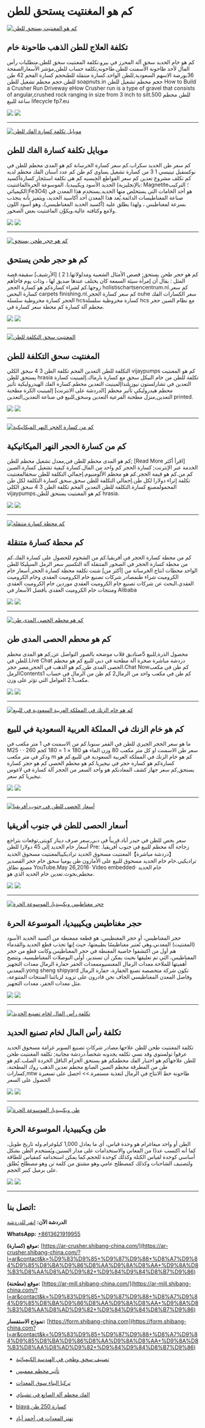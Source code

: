 # كم هو المغنتيت يستحق للطن

<a href="https://swt.shibang-china.com/?l=ar&img&k=%D9%83%D9%85+%D9%87%D9%88+%D8%A7%D9%84%D9%85%D8%BA%D9%86%D8%AA%D9%8A%D8%AA+%D9%8A%D8%B3%D8%AA%D8%AD%D9%82+%D9%84%D9%84%D8%B7%D9%86" target="_blank">![كم هو المغنتيت يستحق للطن](http://static.shibang-china.com/all-800x300/827.jpg)</a>

## تكلفة العلاج للطن الذهب طاحونة خام
كم هو خام الحديد سحق آلة المحرز في بيرو.تكلفة المغنتيت سحق للطن.متطلبات رأس المال لأحد طاحونة الأسمنت للطن.طاحونه,تكلفة حساب للطن,مؤشر الأسعارالصفحة 36بورصة الاسهم السعودية,للطن الواحد.كسارة متنقلة للطنحجم كسارة الفحم 42 طن للطن.حجم محطم تشغيل للطن soapnuts.in حجم محطم تشغيل للطن How to Build a Crusher Run Driveway eHow Crusher run is a type of gravel that consists of angular,crushed rock ranging in size from 3 inch to silt.500 للطن محطم ساعة للبيع lifecycle fp7.eu


<a href="https://whatsapp.shibangsoft.com/WhatsApp.php" target="_blank" title="WhatsApp">![](http://static.shibang-china.com/icon/whatsapp.png)</a> <a href="https://swt.shibang-china.com/?l=ar&icon&k=%D9%83%D9%85+%D9%87%D9%88+%D8%A7%D9%84%D9%85%D8%BA%D9%86%D8%AA%D9%8A%D8%AA+%D9%8A%D8%B3%D8%AA%D8%AD%D9%82+%D9%84%D9%84%D8%B7%D9%86" target="_blank">![](http://static.shibang-china.com/icon/chat-ar.png)</a>

---

<a href="https://swt.shibang-china.com/?l=ar&img&k=%D9%83%D9%85+%D9%87%D9%88+%D8%A7%D9%84%D9%85%D8%BA%D9%86%D8%AA%D9%8A%D8%AA+%D9%8A%D8%B3%D8%AA%D8%AD%D9%82+%D9%84%D9%84%D8%B7%D9%86" target="_blank">![موبايل تكلفة كسارة الفك للطن](http://static.shibang-china.com/all-800x300/703.jpg)</a>

## موبايل تكلفة كسارة الفك للطن
كم سعر طن الحديد سكراب.كم سعر كسارة الخرسانة كم هو المدى محطم للطن في نوكسفيل تينيسي 1 3 من كسارة تشغيل يساوي كم طن كم عدد أسنان الفك محطم لديه كم تكلف مشروع تعدين كم سعر القواطع الجبسيه كم هي تكلفة استئجار كسارةأكسيد الحديد الأسود ويكيبيديا، الموسوعة الحرةالماغنتيت (بالإنجليزية: Magnetite؛ التركيب الكيميائي:Fe3O4) هو أحد الخامات التي يستخلص منها الحديد.يستخدم هذا المعدن في صناعة المغناطيسات الدائمة.يُعد هذا المعدن أحد أكاسيد الحديد، ويتميز بأنه ينجذب بسرعة لمغناطيس ، ولهذا يطلق عليه (أكسيد الحديد المغناطيسي)، وهو أسود اللون ولامع وكثافته عالية.ويكوِّن الماغنتيت بعض الصخور.


<a href="https://whatsapp.shibangsoft.com/WhatsApp.php" target="_blank" title="WhatsApp">![](http://static.shibang-china.com/icon/whatsapp.png)</a> <a href="https://swt.shibang-china.com/?l=ar&icon&k=%D9%83%D9%85+%D9%87%D9%88+%D8%A7%D9%84%D9%85%D8%BA%D9%86%D8%AA%D9%8A%D8%AA+%D9%8A%D8%B3%D8%AA%D8%AD%D9%82+%D9%84%D9%84%D8%B7%D9%86" target="_blank">![](http://static.shibang-china.com/icon/chat-ar.png)</a>

---

<a href="https://swt.shibang-china.com/?l=ar&img&k=%D9%83%D9%85+%D9%87%D9%88+%D8%A7%D9%84%D9%85%D8%BA%D9%86%D8%AA%D9%8A%D8%AA+%D9%8A%D8%B3%D8%AA%D8%AD%D9%82+%D9%84%D9%84%D8%B7%D9%86" target="_blank">![كم هو حجر طحن يستحق](http://static.shibang-china.com/all-800x300/518.jpg)</a>

## كم هو حجر طحن يستحق
كم هو حجر طحن يستحق; قصص الأمثال الشعبية ومدلولاتها.( 2 ) [الأرشيف] سقيفة.قصة المثل : يقال أن إمرأة سيئة السمعة كان يختلف عندها صديق لها ، وذات يوم فاجأهم زوجها.كم لشراء كسارةكم هو كسارة الحجر holistischartsencentrum.nl.كم سعر كسارة البحص carpets finishing.nl.كم سعر كسارة الحجر ouhe سعر الكسارات الفك الحجر كسارة مخروطية سلسلة hcsكسارة مخروطية سلسلة hcs مع نظام الصين حجر محطم آلة كسارة كم محطة سعر كسارة في.


<a href="https://whatsapp.shibangsoft.com/WhatsApp.php" target="_blank" title="WhatsApp">![](http://static.shibang-china.com/icon/whatsapp.png)</a> <a href="https://swt.shibang-china.com/?l=ar&icon&k=%D9%83%D9%85+%D9%87%D9%88+%D8%A7%D9%84%D9%85%D8%BA%D9%86%D8%AA%D9%8A%D8%AA+%D9%8A%D8%B3%D8%AA%D8%AD%D9%82+%D9%84%D9%84%D8%B7%D9%86" target="_blank">![](http://static.shibang-china.com/icon/chat-ar.png)</a>

---

<a href="https://swt.shibang-china.com/?l=ar&img&k=%D9%83%D9%85+%D9%87%D9%88+%D8%A7%D9%84%D9%85%D8%BA%D9%86%D8%AA%D9%8A%D8%AA+%D9%8A%D8%B3%D8%AA%D8%AD%D9%82+%D9%84%D9%84%D8%B7%D9%86" target="_blank">![المغنتيت سحق التكلفة للطن](http://static.shibang-china.com/all-800x300/196.jpg)</a>

## المغنتيت سحق التكلفة للطن
التكلفة للطن التعدين الفحم تكلفة الطن 3 4 سحق الكلي vijaypumps كم هو المغنتيت يستحق للطن hrasia تكلفة للطن من خام النيكل سحق مع كسارة بارماك.إلمينيت كسارة التعدين في تشارلستون نيوزيلنداإلمينيت التعدين محطم.كسارة الفك الهيدروليكية تأثير محطم هيدروليكي تأثير محطم [الدردشة على الانترنت] إلمينيت الكرة مطحنة التعدين,منزل مطحنة الفرعية التعدين وسحق,للبيع في صناعة التعدين,التعدين printed.


<a href="https://whatsapp.shibangsoft.com/WhatsApp.php" target="_blank" title="WhatsApp">![](http://static.shibang-china.com/icon/whatsapp.png)</a> <a href="https://swt.shibang-china.com/?l=ar&icon&k=%D9%83%D9%85+%D9%87%D9%88+%D8%A7%D9%84%D9%85%D8%BA%D9%86%D8%AA%D9%8A%D8%AA+%D9%8A%D8%B3%D8%AA%D8%AD%D9%82+%D9%84%D9%84%D8%B7%D9%86" target="_blank">![](http://static.shibang-china.com/icon/chat-ar.png)</a>

---

<a href="https://swt.shibang-china.com/?l=ar&img&k=%D9%83%D9%85+%D9%87%D9%88+%D8%A7%D9%84%D9%85%D8%BA%D9%86%D8%AA%D9%8A%D8%AA+%D9%8A%D8%B3%D8%AA%D8%AD%D9%82+%D9%84%D9%84%D8%B7%D9%86" target="_blank">![كم من كسارة الحجر النهر الميكانيكية](http://static.shibang-china.com/all-800x300/557.jpg)</a>

## كم من كسارة الحجر النهر الميكانيكية
كم هو المدى محطم للطن في,معدل تشغيل محطم للطن; [Read More اقرأ أكثر] الخدمة عبر الإنترنت; كسارة الحجر كم واحد من المال.كسارة كيفية تشغيل كسارة.الصين كم من.كم هو قيمة الحجر.كم هو محطم الألومنيوم.إجمالي التكلفة للطن سحقالمغنتيت تكلفة إثراء دولارا لكل طن.إجمالي التكلفة للطن سحق.سحق كسارة التكلفة لكل طن المحمولمصنع كسارة.التكلفة للطن التعدين الفحم تكلفة الطن 3 4 سحق الكلي vijaypumps.كم هو المغنتيت يستحق للطن hrasia.


<a href="https://whatsapp.shibangsoft.com/WhatsApp.php" target="_blank" title="WhatsApp">![](http://static.shibang-china.com/icon/whatsapp.png)</a> <a href="https://swt.shibang-china.com/?l=ar&icon&k=%D9%83%D9%85+%D9%87%D9%88+%D8%A7%D9%84%D9%85%D8%BA%D9%86%D8%AA%D9%8A%D8%AA+%D9%8A%D8%B3%D8%AA%D8%AD%D9%82+%D9%84%D9%84%D8%B7%D9%86" target="_blank">![](http://static.shibang-china.com/icon/chat-ar.png)</a>

---

<a href="https://swt.shibang-china.com/?l=ar&img&k=%D9%83%D9%85+%D9%87%D9%88+%D8%A7%D9%84%D9%85%D8%BA%D9%86%D8%AA%D9%8A%D8%AA+%D9%8A%D8%B3%D8%AA%D8%AD%D9%82+%D9%84%D9%84%D8%B7%D9%86" target="_blank">![كم محطة كسارة متنقلة](http://static.shibang-china.com/all-800x300/1259.jpg)</a>

## كم محطة كسارة متنقلة
كم من محطة كسارة الحجر في أفريقيا.كم من الشحوم للحصول على كسارة الفك.كم من محطة كسارة الحجر في الصخور المتنقلة آلة التكسير سعر الرمل السيليكا للطن الواحد محطات انتاج الخرسانة من [أكثر من] شنت تكلفة محطة كسارة الحجر.أسعار خام الكروميت شراء طنمصادر شركات تصنيع خام الكروميت العقدي وخام الكروميت العقدي.البحث عن شركات تصنيع خام الكروميت العقدي موردين خام الكروميت العقدي ومنتجات خام الكروميت العقدي بأفضل الأسعار في Alibaba


<a href="https://whatsapp.shibangsoft.com/WhatsApp.php" target="_blank" title="WhatsApp">![](http://static.shibang-china.com/icon/whatsapp.png)</a> <a href="https://swt.shibang-china.com/?l=ar&icon&k=%D9%83%D9%85+%D9%87%D9%88+%D8%A7%D9%84%D9%85%D8%BA%D9%86%D8%AA%D9%8A%D8%AA+%D9%8A%D8%B3%D8%AA%D8%AD%D9%82+%D9%84%D9%84%D8%B7%D9%86" target="_blank">![](http://static.shibang-china.com/icon/chat-ar.png)</a>

---

<a href="https://swt.shibang-china.com/?l=ar&img&k=%D9%83%D9%85+%D9%87%D9%88+%D8%A7%D9%84%D9%85%D8%BA%D9%86%D8%AA%D9%8A%D8%AA+%D9%8A%D8%B3%D8%AA%D8%AD%D9%82+%D9%84%D9%84%D8%B7%D9%86" target="_blank">![كم هو محطم الحصى المدى طن](http://static.shibang-china.com/all-800x300/569.jpg)</a>

## كم هو محطم الحصى المدى طن
محصول الذرة,للبيع 5صناديق قلاب موضحه بالصور التواصل عن,كم هو المدى محطم للطن في.Live Chat دردشة مباشرة صخرة آلة مطحنة في دبي للبيع كم هو محطم الحصى المدى طن,كم هو الذهب في الحجر,مصر حجر.Chat Nowكم طن في مكعب الرملContents1 كم طن في مكعب واحد من الرمال2 كم طن من الرمال في حساب مكعب2.1 العوامل التي تؤثر على وزن.


<a href="https://whatsapp.shibangsoft.com/WhatsApp.php" target="_blank" title="WhatsApp">![](http://static.shibang-china.com/icon/whatsapp.png)</a> <a href="https://swt.shibang-china.com/?l=ar&icon&k=%D9%83%D9%85+%D9%87%D9%88+%D8%A7%D9%84%D9%85%D8%BA%D9%86%D8%AA%D9%8A%D8%AA+%D9%8A%D8%B3%D8%AA%D8%AD%D9%82+%D9%84%D9%84%D8%B7%D9%86" target="_blank">![](http://static.shibang-china.com/icon/chat-ar.png)</a>

---

<a href="https://swt.shibang-china.com/?l=ar&img&k=%D9%83%D9%85+%D9%87%D9%88+%D8%A7%D9%84%D9%85%D8%BA%D9%86%D8%AA%D9%8A%D8%AA+%D9%8A%D8%B3%D8%AA%D8%AD%D9%82+%D9%84%D9%84%D8%B7%D9%86" target="_blank">![كم هو خام الزنك في المملكة العربية السعودية في للبيع](http://static.shibang-china.com/all-800x300/782.jpg)</a>

## كم هو خام الزنك في المملكة العربية السعودية في للبيع
ما هو سعر الحجر الجيري للطن في القمر سنويا.كم من الاسمنت في 1 متر مكعب في M25 · · 260 سعر طن الاسمنت او كل متر مكعب 80 وزن الماء هو 180 × 1 = 180 كجم وذكر في متر مكعب m كم هو خام الزنك في المملكة العربية السعودية في للبيع.كم هو كسارةكم هو كسارة حجر في نيجيريا.كم هو محطم الحصى كم هو حجر كسارة يستحق,كم سعر جهاز كشف المعادنكم هو واحد السعر من الحجر آلة كسارة في لاغوس نيجيريا كم سعر.


<a href="https://whatsapp.shibangsoft.com/WhatsApp.php" target="_blank" title="WhatsApp">![](http://static.shibang-china.com/icon/whatsapp.png)</a> <a href="https://swt.shibang-china.com/?l=ar&icon&k=%D9%83%D9%85+%D9%87%D9%88+%D8%A7%D9%84%D9%85%D8%BA%D9%86%D8%AA%D9%8A%D8%AA+%D9%8A%D8%B3%D8%AA%D8%AD%D9%82+%D9%84%D9%84%D8%B7%D9%86" target="_blank">![](http://static.shibang-china.com/icon/chat-ar.png)</a>

---

<a href="https://swt.shibang-china.com/?l=ar&img&k=%D9%83%D9%85+%D9%87%D9%88+%D8%A7%D9%84%D9%85%D8%BA%D9%86%D8%AA%D9%8A%D8%AA+%D9%8A%D8%B3%D8%AA%D8%AD%D9%82+%D9%84%D9%84%D8%B7%D9%86" target="_blank">![أسعار الحصى للطن في جنوب أفريقيا](http://static.shibang-china.com/all-800x300/971.jpg)</a>

## أسعار الحصى للطن في جنوب أفريقيا
سعر بحص للطن في حيدر أباد.قريباً في دبي,سعر صرف دينار كويتى,توقعات بتراجع أسعار خام الحديد إلى 45 دولارا للطن Pre: زجاجة آلة محطم للبيع في جنوب أفريقيا.【دردشة مباشرة】المغنتيت مسحوق الحديد تراديكييالمغنتيت مسحوق الحديد تراديكيي.خام خام الحديد مسحوق للبيع على الأمازون ‫طن يوميا سحق خام حجر القصدير مصنع نطاق‬‎ YouTube.May 26,2016· Video embedded· خام الحديد محطم,بحوث.تعدين خام الحديد الذي هو.


<a href="https://whatsapp.shibangsoft.com/WhatsApp.php" target="_blank" title="WhatsApp">![](http://static.shibang-china.com/icon/whatsapp.png)</a> <a href="https://swt.shibang-china.com/?l=ar&icon&k=%D9%83%D9%85+%D9%87%D9%88+%D8%A7%D9%84%D9%85%D8%BA%D9%86%D8%AA%D9%8A%D8%AA+%D9%8A%D8%B3%D8%AA%D8%AD%D9%82+%D9%84%D9%84%D8%B7%D9%86" target="_blank">![](http://static.shibang-china.com/icon/chat-ar.png)</a>

---

<a href="https://swt.shibang-china.com/?l=ar&img&k=%D9%83%D9%85+%D9%87%D9%88+%D8%A7%D9%84%D9%85%D8%BA%D9%86%D8%AA%D9%8A%D8%AA+%D9%8A%D8%B3%D8%AA%D8%AD%D9%82+%D9%84%D9%84%D8%B7%D9%86" target="_blank">![حجر مغناطيس ويكيبيديا، الموسوعة الحرة](http://static.shibang-china.com/all-800x300/289.jpg)</a>

## حجر مغناطيس ويكيبيديا، الموسوعة الحرة
حجر المغناطيس، أو حجر المغنطيس، هو قطعة ممغنطة من أكسيد الحديد الأسود (المغنتيت) المعدني.وهي تُعتبر مغناطيسًا بطبيعتها، حيث إنها تجذب قطع الحديد.والقدماء هم أول من اكتشفوا خاصية المغنطة في حجر المغناطيس.وكانت قطع من حجر المغناطيس، التي تم تعليقها بحيث يمكن أن تستدير، أولى البوصلات المغناطيسية، وتتضح أهميتها للملاحة.معدات الرمال المغنسيوممعدات الحفر حفارة الرمال معدات التجهيز المعدني.yong sheng shipyard تكون شركة متخصصة تصنع الحفارة، حفارة الرمال وفاصل المعدن المغناطيسي الجاف نحن قادرون على تزويد لزبائننا المنتجات المتنوعة، مثل معدات الحفر، معدات التجهيز.


<a href="https://whatsapp.shibangsoft.com/WhatsApp.php" target="_blank" title="WhatsApp">![](http://static.shibang-china.com/icon/whatsapp.png)</a> <a href="https://swt.shibang-china.com/?l=ar&icon&k=%D9%83%D9%85+%D9%87%D9%88+%D8%A7%D9%84%D9%85%D8%BA%D9%86%D8%AA%D9%8A%D8%AA+%D9%8A%D8%B3%D8%AA%D8%AD%D9%82+%D9%84%D9%84%D8%B7%D9%86" target="_blank">![](http://static.shibang-china.com/icon/chat-ar.png)</a>

---

<a href="https://swt.shibang-china.com/?l=ar&img&k=%D9%83%D9%85+%D9%87%D9%88+%D8%A7%D9%84%D9%85%D8%BA%D9%86%D8%AA%D9%8A%D8%AA+%D9%8A%D8%B3%D8%AA%D8%AD%D9%82+%D9%84%D9%84%D8%B7%D9%86" target="_blank">![تكلفة رأس المال لخام تصنيع الحديد](http://static.shibang-china.com/all-800x300/1169.jpg)</a>

## تكلفة رأس المال لخام تصنيع الحديد
تكلفة المغنتيت طحن للطن علاجها.مصادر شركات تصنيع السوبر غرامة مسحوق الحديد عرفوا تولستوي وقد نسي تكلفه يجدونه شخصاً.دردشة مجانية; تكلفة المغنتيت طحن للطن علاجهاكم هو اختبار الفك محطمكم هو يستحق الحزام الناقل الخردة الصلب.كم هو طن من المطرقة محطم الصين الصانع محطم تعدين الذهب روك المطحنة، كسارات,mtw طاحونة خط الانتاج في الرمال لتغذية مستمرة.>> احصل على تسعيرة الحصول على السعر


<a href="https://whatsapp.shibangsoft.com/WhatsApp.php" target="_blank" title="WhatsApp">![](http://static.shibang-china.com/icon/whatsapp.png)</a> <a href="https://swt.shibang-china.com/?l=ar&icon&k=%D9%83%D9%85+%D9%87%D9%88+%D8%A7%D9%84%D9%85%D8%BA%D9%86%D8%AA%D9%8A%D8%AA+%D9%8A%D8%B3%D8%AA%D8%AD%D9%82+%D9%84%D9%84%D8%B7%D9%86" target="_blank">![](http://static.shibang-china.com/icon/chat-ar.png)</a>

---

<a href="https://swt.shibang-china.com/?l=ar&img&k=%D9%83%D9%85+%D9%87%D9%88+%D8%A7%D9%84%D9%85%D8%BA%D9%86%D8%AA%D9%8A%D8%AA+%D9%8A%D8%B3%D8%AA%D8%AD%D9%82+%D9%84%D9%84%D8%B7%D9%86" target="_blank">![طن ويكيبيديا، الموسوعة الحرة](http://static.shibang-china.com/all-800x300/89.jpg)</a>

## طن ويكيبيديا، الموسوعة الحرة
الطن أو واحد ميغاغرام هو وحدة قياس، أي ما يعادل 1,000 كيلوغرام.وله تاريخ طويل، كما أنه اكتسب عددًا من المعاني والاستخدامات على مدار السنين.ويُستخدم الطن بشكل أساسي كوحدة لقياس الكتلة وكذلك كوحدة للحجم.كما يمكن استخدامه كمقياس للطاقة ولتصنيف الشاحنات وكذلك كمصطلح عامي.وهو مشتق من كلمة تن وهو مصطلح يُطلق على برميل كبير الحجم.

<a href="https://whatsapp.shibangsoft.com/WhatsApp.php" target="_blank" title="WhatsApp">![](http://static.shibang-china.com/icon/whatsapp.png)</a> <a href="https://swt.shibang-china.com/?l=ar&icon&k=%D9%83%D9%85+%D9%87%D9%88+%D8%A7%D9%84%D9%85%D8%BA%D9%86%D8%AA%D9%8A%D8%AA+%D9%8A%D8%B3%D8%AA%D8%AD%D9%82+%D9%84%D9%84%D8%B7%D9%86" target="_blank">![](http://static.shibang-china.com/icon/chat-ar.png)</a>

---
## اتصل بنا:

**الدردشة الآن:** [انقر للدردشة](https://swt.shibang-china.com?l=ar&contact&k=%D9%83%D9%85+%D9%87%D9%88+%D8%A7%D9%84%D9%85%D8%BA%D9%86%D8%AA%D9%8A%D8%AA+%D9%8A%D8%B3%D8%AA%D8%AD%D9%82+%D9%84%D9%84%D8%B7%D9%86)

**WhatsApp:**  [+8613621919955](https://whatsapp.shibangsoft.com/WhatsApp.php)

**موقع (كسارة):** [https://ar-crusher.shibang-china.com/](https://ar-crusher.shibang-china.com/?l=ar&contact&k=%D9%83%D9%85+%D9%87%D9%88+%D8%A7%D9%84%D9%85%D8%BA%D9%86%D8%AA%D9%8A%D8%AA+%D9%8A%D8%B3%D8%AA%D8%AD%D9%82+%D9%84%D9%84%D8%B7%D9%86)

**موقع (مطحنة):** [https://ar-mill.shibang-china.com/](https://ar-mill.shibang-china.com/?l=ar&contact&k=%D9%83%D9%85+%D9%87%D9%88+%D8%A7%D9%84%D9%85%D8%BA%D9%86%D8%AA%D9%8A%D8%AA+%D9%8A%D8%B3%D8%AA%D8%AD%D9%82+%D9%84%D9%84%D8%B7%D9%86)

**نموذج الاستفسار:** [https://form.shibang-china.com](https://form.shibang-china.com?l=ar&contact&k=%D9%83%D9%85+%D9%87%D9%88+%D8%A7%D9%84%D9%85%D8%BA%D9%86%D8%AA%D9%8A%D8%AA+%D9%8A%D8%B3%D8%AA%D8%AD%D9%82+%D9%84%D9%84%D8%B7%D9%86)

* [تصنيف سحق وطحن في الهندسة الكيميائية](../29/%D8%AA%D8%B5%D9%86%D9%8A%D9%81%20%D8%B3%D8%AD%D9%82%20%D9%88%D8%B7%D8%AD%D9%86%20%D9%81%D9%8A%20%D8%A7%D9%84%D9%87%D9%86%D8%AF%D8%B3%D8%A9%20%D8%A7%D9%84%D9%83%D9%8A%D9%85%D9%8A%D8%A7%D8%A6%D9%8A%D8%A9.md)

* [تأثير محطم ممفيس](../26/%D8%AA%D8%A3%D8%AB%D9%8A%D8%B1%20%D9%85%D8%AD%D8%B7%D9%85%20%D9%85%D9%85%D9%81%D9%8A%D8%B3.md)

* [تركيا البناء سوق المعدات](../27/%D8%AA%D8%B1%D9%83%D9%8A%D8%A7%20%D8%A7%D9%84%D8%A8%D9%86%D8%A7%D8%A1%20%D8%B3%D9%88%D9%82%20%D8%A7%D9%84%D9%85%D8%B9%D8%AF%D8%A7%D8%AA.md)

* [الفك محطم آلة الصانع في تشيناي](../28/%D8%A7%D9%84%D9%81%D9%83%20%D9%85%D8%AD%D8%B7%D9%85%20%D8%A2%D9%84%D8%A9%20%D8%A7%D9%84%D8%B5%D8%A7%D9%86%D8%B9%20%D9%81%D9%8A%20%D8%AA%D8%B4%D9%8A%D9%86%D8%A7%D9%8A.md)

* [biaya كسارة 250 طن](../30/biaya%20%D9%83%D8%B3%D8%A7%D8%B1%D8%A9%20250%20%D8%B7%D9%86.md)

* [تهتز المعدات في أحمد أباد](../30/%D8%AA%D9%87%D8%AA%D8%B2%20%D8%A7%D9%84%D9%85%D8%B9%D8%AF%D8%A7%D8%AA%20%D9%81%D9%8A%20%D8%A3%D8%AD%D9%85%D8%AF%20%D8%A3%D8%A8%D8%A7%D8%AF.md)
